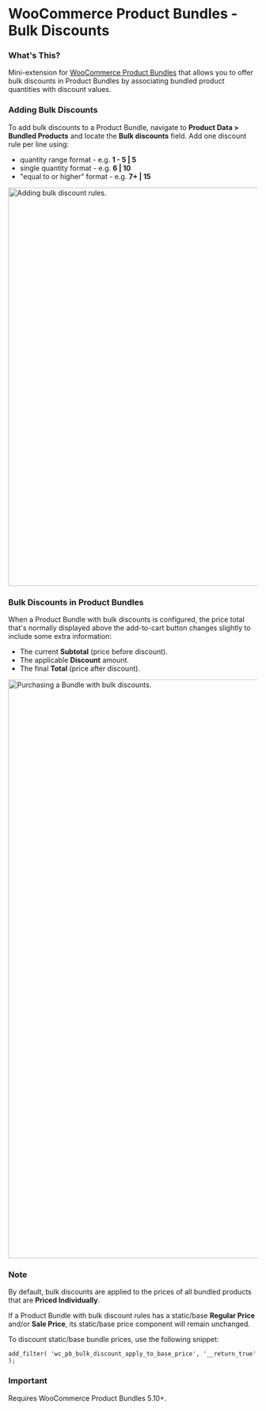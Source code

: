 # WooCommerce Product Bundles - Bulk Discounts

### What's This?

Mini-extension for [WooCommerce Product Bundles](https://woocommerce.com/products/product-bundles/) that allows you to offer bulk discounts in Product Bundles by associating bundled product quantities with discount values.

### Adding Bulk Discounts

To add bulk discounts to a Product Bundle, navigate to **Product Data > Bundled Products** and locate the **Bulk discounts** field. Add one discount rule per line using:

* quantity range format - e.g. **1 - 5 | 5**
* single quantity format - e.g. **6 | 10**
* "equal to or higher" format - e.g. **7+ | 15**

<img width="804" alt="Adding bulk discount rules." src="https://user-images.githubusercontent.com/1783726/32772873-fecc3c3e-c92f-11e7-96a5-a3626589ea12.png">

### Bulk Discounts in Product Bundles

When a Product Bundle with bulk discounts is configured, the price total that's normally displayed above the add-to-cart button changes slightly to include some extra information:

* The current **Subtotal** (price before discount).
* The applicable **Discount** amount.
* The final **Total** (price after discount).

<img width="1168" alt="Purchasing a Bundle with bulk discounts." src="https://user-images.githubusercontent.com/1783726/32772911-1d0c0bc0-c930-11e7-9bac-8727a7def01f.png">

### Note

By default, bulk discounts are applied to the prices of all bundled products that are **Priced Individually**.

If a Product Bundle with bulk discount rules has a static/base **Regular Price** and/or **Sale Price**, its static/base price component will remain unchanged.

To discount static/base bundle prices, use the following snippet:

`add_filter( 'wc_pb_bulk_discount_apply_to_base_price', '__return_true' );`

### Important

Requires WooCommerce Product Bundles 5.10+.
